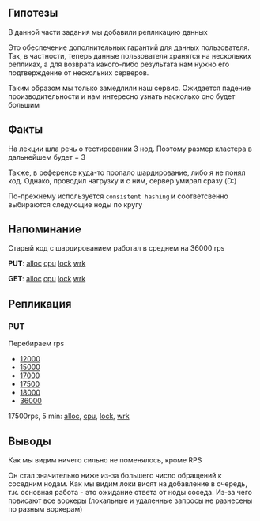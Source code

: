 ## Гипотезы

В данной части задания мы добавили репликацию данных

Это обеспечение дополнительных гарантий для данных пользователя.
Так, в частности, теперь данные пользователя хранятся на нескольких репликах,
а для возврата какого-либо результата нам нужно его подтверждение от нескольких серверов.

Таким образом мы только замедлили наш сервис. Ожидается падение производительности
и нам интересно узнать насколько оно будет большим

## Факты

На лекции шла речь о тестировании 3 нод. Поэтому размер кластера в дальнейшем будет = 3

Также, в референсе куда-то пропало шардирование, либо я не понял код.
Однако, проводил нагрузку и с ним, сервер умирал сразу (D:)

По-прежнему используется `consistent hashing` и соответсвенно выбираются следующие ноды по кругу

## Напоминание

Старый код с шардированием работал в среднем на 36000 rps

**PUT**: [alloc](html%2Fstage4%2Fno_replica_put_alloc.html)
[cpu](html%2Fstage4%2Fno_replica_put_cpu.html)
[lock](html%2Fstage4%2Fno_replica_put_lock.html)
[wrk](html%2Fstage4%2Fno_replica_put_wrk.txt)


**GET**: [alloc](html%2Fstage4%2Fno_replica_get_alloc.html)
[cpu](html%2Fstage4%2Fno_replica_get_cpu.html)
[lock](html%2Fstage4%2Fno_replica_get_lock.html)
[wrk](html%2Fstage4%2Fno_replica_get_wrk.txt)

## Репликация

### PUT 

Перебираем rps
* [12000](html%2Fstage4%2Freplica_put_12000_wrk.txt)
* [15000](html%2Fstage4%2Freplica_put_15000_wrk.txt)
* [17000](html%2Fstage4%2Freplica_put_17000_wrk.txt)
* [17500](html%2Fstage4%2Freplica_put_17500_wrk.txt)
* [18000](html%2Fstage4%2Freplica_put_18000_wrk.txt)
* [36000](html%2Fstage4%2Freplica_put_36000_wrk.txt)

17500rps, 5 min: [alloc](html%2Fstage4%2Freplica_put_stable_alloc.html), [cpu](html%2Fstage4%2Freplica_put_stable_cpu.html), [lock](html%2Fstage4%2Freplica_put_stable_lock.html), [wrk](html%2Fstage4%2Freplica_put_stable_wrk.txt)

## Выводы

Как мы видим ничего сильно не поменялось, кроме RPS

Он стал значительно ниже из-за большего число обращений к соседним нодам.
Как мы видим локи висят на добавление в очередь, т.к. основная работа - это ожидание ответа от ноды соседа.
Из-за чего повисают все воркеры (локальные и удаленные запросы не разнесены по разным воркерам)
